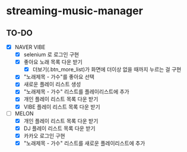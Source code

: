 # streaming-music-manager

## TO-DO

- [x] NAVER VIBE
  - [x] selenium 로 로그인 구현
  - [x] 좋아요 노래 목록 다운 받기
    - [x] 더보기(.btn_more_list)가 화면에 더이상 없을 때까지 누르는 걸 구현
  - [x] "노래제목 - 가수"를 좋아요 선택
  - [x] 새로운 플레이 리스트 생성
  - [x] "노래제목 - 가수" 리스트를 플레이리스트에 추가
  - [x] 개인 플레이 리스트 목록 다운 받기
  - [x] VIBE 플레이 리스트 목록 다운 받기
- [ ] MELON
  - [x] 개인 플레이 리스트 목록 다운 받기
  - [x] DJ 플레이 리스트 목록 다운 받기
  - [x] 카카오 로그인 구현
  - [x] "노래제목 - 가수" 리스트를 새로운 플레이리스트에 추가
